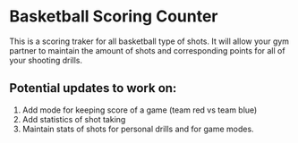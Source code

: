 # Basketball Scoring Counter

This is a scoring traker for all basketball type of shots.
It will allow your gym partner to maintain the amount of shots and corresponding points for all of your shooting drills.

## Potential updates to work on:

1. Add mode for keeping score of a game (team red vs team blue)
2. Add statistics of shot taking
3. Maintain stats of shots for personal drills and for game modes.
